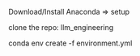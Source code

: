 Download/Install Anaconda => setup 

clone the repo: llm_engineering

conda env create -f environment.yml
